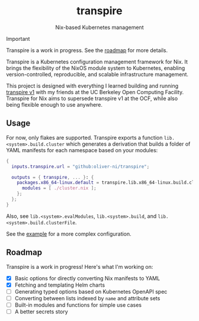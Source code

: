 <div align="center">

# transpire

Nix-based Kubernetes management

</div>

> [!IMPORTANT]  
> Transpire is a work in progress. See the [roadmap](#roadmap) for more details.

Transpire is a Kubernetes configuration management framework for Nix. It brings the flexibility of the NixOS module system to Kubernetes, enabling version-controlled, reproducible, and scalable infrastructure management.

This project is designed with everything I learned building and running [transpire v1](https://github.com/ocf/transpire) with my friends at the UC Berkeley Open Computing Facility. Transpire for Nix aims to supersede transpire v1 at the OCF, while also being flexible enough to use anywhere.

## Usage

For now, only flakes are supported. Transpire exports a function `lib.<system>.build.cluster` which generates a derivation that builds a folder of YAML manifests for each namespace based on your modules:

```nix
{
  inputs.transpire.url = "github:oliver-ni/transpire";

  outputs = { transpire, ... }: {
    packages.x86_64-linux.default = transpire.lib.x86_64-linux.build.cluster {
      modules = [ ./cluster.nix ];
    };
  };
}
```

Also, see `lib.<system>.evalModules`, `lib.<system>.build`, and `lib.<system>.build.clusterFile`.

See the [example](./example/) for a more complex configuration.

## Roadmap

Transpire is a work in progress! Here's what I'm working on:

- [x] Basic options for directly converting Nix manifests to YAML
- [x] Fetching and templating Helm charts
- [ ] Generating typed options based on Kubernetes OpenAPI spec
- [ ] Converting between lists indexed by `name` and attribute sets
- [ ] Built-in modules and functions for simple use cases
- [ ] A better secrets story
